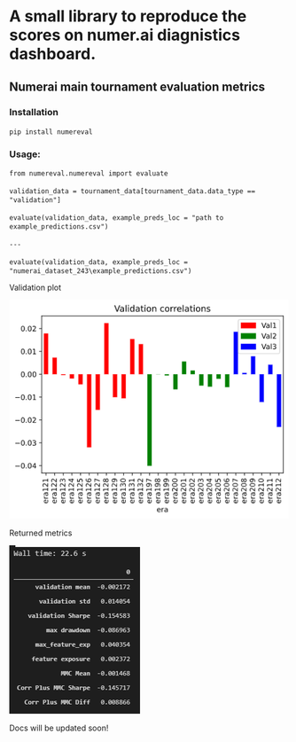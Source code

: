 # A small library to reproduce the scores on numer.ai diagnistics dashboard.

## Numerai main tournament evaluation metrics

### Installation

`pip install numereval`

### Usage: 

```
from numereval.numereval import evaluate

validation_data = tournament_data[tournament_data.data_type == "validation"]

evaluate(validation_data, example_preds_loc = "path to example_predictions.csv")

---

evaluate(validation_data, example_preds_loc = "numerai_dataset_243\example_predictions.csv")
```

Validation plot

![Sample output](.\images/nmr_eval.png)

Returned metrics

![returned dataframe](.\images/numertest.png)


Docs will be updated soon!
